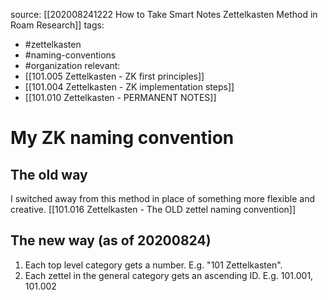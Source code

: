 source: [[202008241222 How to Take Smart Notes Zettelkasten Method in Roam Research]]
tags:
- #zettelkasten 
- #naming-conventions 
- #organization 
relevant:
- [[101.005 Zettelkasten - ZK first principles]]
- [[101.004 Zettelkasten - ZK implementation steps]]
- [[101.010 Zettelkasten - PERMANENT NOTES]]

# My ZK naming convention

## The old way

I switched away from this method in place of something more flexible and creative.
[[101.016 Zettelkasten - The OLD zettel naming convention]]

## The new way (as of 20200824)

1. Each top level category gets a number. E.g. "101 Zettelkasten".
2. Each zettel in the general category gets an ascending ID. E.g. 101.001, 101.002


